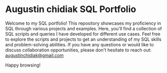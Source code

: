  # Augustin chidiak SQL Portfolio

Welcome to my SQL portfolio! This repository showcases my proficiency in SQL through various projects and examples. Here, you'll find a collection of SQL scripts and queries I have developed for different use cases. 
Feel free to explore the scripts and projects to get an understanding of my SQL skills and problem-solving abilities. If you have any questions or would like to discuss collaboration opportunities, please don't hesitate to reach out:
augustinchidiak@gmail.com

Happy browsing!

